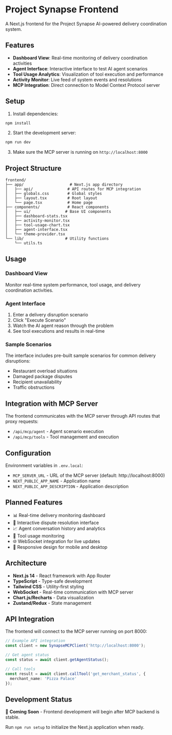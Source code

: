 # Project Synapse Frontend

A Next.js frontend for the Project Synapse AI-powered delivery coordination system.

## Features

- **Dashboard View**: Real-time monitoring of delivery coordination activities
- **Agent Interface**: Interactive interface to test AI agent scenarios
- **Tool Usage Analytics**: Visualization of tool execution and performance
- **Activity Monitor**: Live feed of system events and resolutions
- **MCP Integration**: Direct connection to Model Context Protocol server

## Setup

1. Install dependencies:
```bash
npm install
```

2. Start the development server:
```bash
npm run dev
```

3. Make sure the MCP server is running on `http://localhost:8000`

## Project Structure

```
frontend/
├── app/                    # Next.js app directory
│   ├── api/               # API routes for MCP integration
│   ├── globals.css        # Global styles
│   ├── layout.tsx         # Root layout
│   └── page.tsx           # Home page
├── components/            # React components
│   ├── ui/               # Base UI components
│   ├── dashboard-stats.tsx
│   ├── activity-monitor.tsx
│   ├── tool-usage-chart.tsx
│   ├── agent-interface.tsx
│   └── theme-provider.tsx
└── lib/                  # Utility functions
    └── utils.ts
```

## Usage

### Dashboard View
Monitor real-time system performance, tool usage, and delivery coordination activities.

### Agent Interface
1. Enter a delivery disruption scenario
2. Click "Execute Scenario" 
3. Watch the AI agent reason through the problem
4. See tool executions and results in real-time

### Sample Scenarios
The interface includes pre-built sample scenarios for common delivery disruptions:
- Restaurant overload situations
- Damaged package disputes  
- Recipient unavailability
- Traffic obstructions

## Integration with MCP Server

The frontend communicates with the MCP server through API routes that proxy requests:

- `/api/mcp/agent` - Agent scenario execution
- `/api/mcp/tools` - Tool management and execution

## Configuration

Environment variables in `.env.local`:
- `MCP_SERVER_URL` - URL of the MCP server (default: http://localhost:8000)
- `NEXT_PUBLIC_APP_NAME` - Application name
- `NEXT_PUBLIC_APP_DESCRIPTION` - Application description

## Planned Features

- 📊 Real-time delivery monitoring dashboard
- 💬 Interactive dispute resolution interface  
- 📈 Agent conversation history and analytics
- 🔧 Tool usage monitoring
- 🌐 WebSocket integration for live updates
- 📱 Responsive design for mobile and desktop

## Architecture

- **Next.js 14** - React framework with App Router
- **TypeScript** - Type-safe development
- **Tailwind CSS** - Utility-first styling
- **WebSocket** - Real-time communication with MCP server
- **Chart.js/Recharts** - Data visualization
- **Zustand/Redux** - State management

## API Integration

The frontend will connect to the MCP server running on port 8000:

```typescript
// Example API integration
const client = new SynapseMCPClient('http://localhost:8000');

// Get agent status
const status = await client.getAgentStatus();

// Call tools
const result = await client.callTool('get_merchant_status', {
  merchant_name: 'Pizza Palace'
});
```

## Development Status

🚧 **Coming Soon** - Frontend development will begin after MCP backend is stable.

Run `npm run setup` to initialize the Next.js application when ready.
